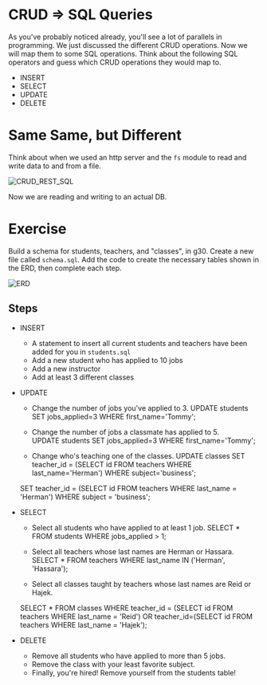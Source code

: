 # CRUD => SQL Queries
As you've probably noticed already, you'll see a lot of parallels in programming. We just discussed the different CRUD operations. Now we will map them to some SQL operations. Think about the following SQL operators and guess which CRUD operations they would map to.

- INSERT
- SELECT
- UPDATE
- DELETE

# Same Same, but Different
Think about when we used an http server and the `fs` module to read and write data to and from a file.

![CRUD_REST_SQL](./CRUD_SQL_REST.jpg)

Now we are reading and writing to an actual DB.


# Exercise
Build a schema for students, teachers, and "classes", in g30. Create a new file called `schema.sql`. Add the code to create the necessary tables shown in the ERD, then complete each step.

 ![ERD](./erd.png)


## Steps
- INSERT
  - A statement to insert all current students and teachers have been added for you in `students.sql`
  - Add a new student who has applied to 10 jobs
  - Add a new instructor
  - Add at least 3 different classes
- UPDATE
  - Change the number of jobs you've applied to 3.
  UPDATE students SET jobs_applied=3 WHERE first_name='Tommy';

  - Change the number of jobs a classmate has applied to 5.  
  UPDATE students SET jobs_applied=3 WHERE first_name='Tommy';

  - Change who's teaching one of the classes.
  UPDATE classes
  SET teacher_id = (SELECT id FROM teachers WHERE last_name='Herman') WHERE subject='business';

  SET teacher_id = (SELECT id FROM teachers WHERE last_name = 'Herman') WHERE subject = 'business';
- SELECT
  - Select all students who have applied to at least 1 job.
  SELECT * FROM students WHERE jobs_applied > 1;

  - Select all teachers whose last names are Herman or Hassara.
  SELECT * FROM teachers WHERE last_name IN ('Herman', 'Hassara');

  - Select all classes taught by teachers whose last names are Reid or Hajek.

  SELECT * FROM classes
  WHERE teacher_id = (SELECT id FROM teachers WHERE last_name = 'Reid') OR teacher_id=(SELECT id FROM teachers WHERE last_name = 'Hajek');



- DELETE
  - Remove all students who have applied to more than 5 jobs.
  - Remove the class with your least favorite subject.
  - Finally, you're hired! Remove yourself from the students table!
